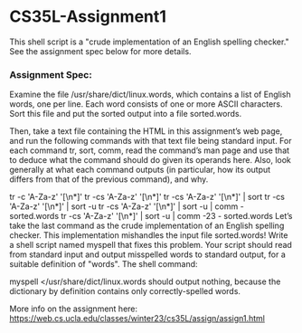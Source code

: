# CS35L-Assignment1

This shell script is a "crude implementation of an English spelling checker." See the assignment spec below for more details. 


### Assignment Spec: 
Examine the file /usr/share/dict/linux.words, which contains a list of English words, one per line. Each word consists of one or more ASCII characters.
Sort this file and put the sorted output into a file sorted.words.

Then, take a text file containing the HTML in this assignment’s web page, and run the following commands with that text file being standard input. For each command tr, sort, comm, read the command’s man page and use that to deduce what the command should do given its operands here. Also, look generally at what each command outputs (in particular, how its output differs from that of the previous command), and why.

tr -c 'A-Za-z' '[\n*]'
tr -cs 'A-Za-z' '[\n*]'
tr -cs 'A-Za-z' '[\n*]' | sort
tr -cs 'A-Za-z' '[\n*]' | sort -u
tr -cs 'A-Za-z' '[\n*]' | sort -u | comm - sorted.words
tr -cs 'A-Za-z' '[\n*]' | sort -u | comm -23 - sorted.words
Let’s take the last command as the crude implementation of an English spelling checker. This implementation mishandles the input file sorted.words! Write a shell script named myspell that fixes this problem. Your script should read from standard input and output misspelled words to standard output, for a suitable definition of "words". The shell command:

myspell </usr/share/dict/linux.words
should output nothing, because the dictionary by definition contains only correctly-spelled words.

More info on the assignment here: 
https://web.cs.ucla.edu/classes/winter23/cs35L/assign/assign1.html 
